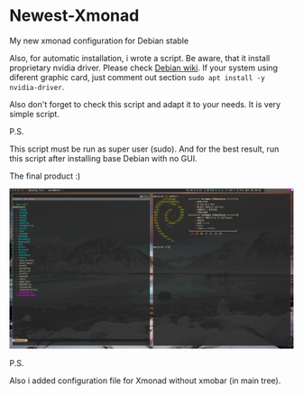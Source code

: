 # Newest-Xmonad
My new xmonad configuration for Debian stable

Also, for automatic installation, i wrote a script. Be aware, that it install proprietary nvidia driver. Please check [Debian wiki](https://wiki.debian.org/NvidiaGraphicsDrivers). 
If your system using diferent graphic card, just comment out section `sudo apt install -y nvidia-driver`.

Also don't forget to check this script and adapt it to your needs. It is very simple script. 

P.S.

This script must be run as super user (sudo). And for the best result, run this script after installing base Debian with no GUI.

The final product :)

![Screenshot](screen.png?raw=true "Colors")

P.S.

Also i added configuration file for Xmonad without xmobar (in main tree).
